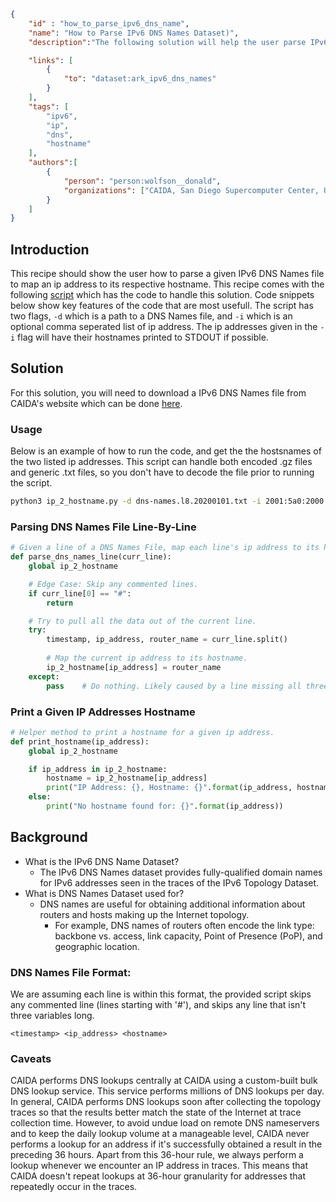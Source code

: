 ~~~json
{
    "id" : "how_to_parse_ipv6_dns_name",
    "name": "How to Parse IPv6 DNS Names Dataset)",
    "description":"The following solution will help the user parse IPv6 DNS Names into a mapping between ip addresses and their hostnames.",

    "links": [
        {
            "to": "dataset:ark_ipv6_dns_names"
        }
    ],
    "tags": [
        "ipv6",
        "ip",
        "dns",
        "hostname"
    ],
    "authors":[
        {
            "person": "person:wolfson__donald",
            "organizations": ["CAIDA, San Diego Supercomputer Center, University of California San Diego"]
        }
    ]
}
~~~

## Introduction

This recipe should show the user how to parse a given IPv6 DNS Names file to map an ip address to its respective hostname. This recipe comes with the following [script](https://github.com/CAIDA/catalog-data/blob/how_to_parse_ipv6_dns_names/sources/recipe/how_to_parse_ipv6_dns_names/ip_2_hostname.py) which has the code to handle this solution. Code snippets below show key features of the code that are most usefull. The script has two flags, `-d` which is a path to a DNS Names file, and `-i` which is an optional comma seperated list of ip address. The ip addresses given in the `-i` flag will have their hostnames printed to STDOUT if possible.

## Solution

For this solution, you will need to download a IPv6 DNS Names file from CAIDA's website which can be done [here](https://www.caida.org/catalog/datasets/ipv6_dnsnames_dataset).

### Usage

Below is an example of how to run the code, and get the the hostsnames of the two listed ip addresses. This script can handle both encoded .gz files and generic .txt files, so you don't have to decode the file prior to running the script.

~~~bash
python3 ip_2_hostname.py -d dns-names.l8.20200101.txt -i 2001:5a0:2000:500::1,2001:5a0:2000:400::44
~~~

### Parsing DNS Names File Line-By-Line

~~~Python
# Given a line of a DNS Names File, map each line's ip address to its hostname.
def parse_dns_names_line(curr_line):
    global ip_2_hostname

    # Edge Case: Skip any commented lines.
    if curr_line[0] == "#":
        return

    # Try to pull all the data out of the current line.
    try:
        timestamp, ip_address, router_name = curr_line.split()
        
        # Map the current ip address to its hostname.
        ip_2_hostname[ip_address] = router_name
    except:
        pass    # Do nothing. Likely caused by a line missing all three columns.
~~~

### Print a Given IP Addresses Hostname

~~~Python
# Helper method to print a hostname for a given ip address.
def print_hostname(ip_address):
    global ip_2_hostname

    if ip_address in ip_2_hostname:
        hostname = ip_2_hostname[ip_address]
        print("IP Address: {}, Hostname: {}".format(ip_address, hostname))
    else:
        print("No hostname found for: {}".format(ip_address))
~~~

## Background

- What is the IPv6 DNS Name Dataset?
  - The IPv6 DNS Names dataset provides fully-qualified domain names for IPv6 addresses seen in the traces of the IPv6 Topology Dataset.
- What is DNS Names Dataset used for?
  - DNS names are useful for obtaining additional information about routers and hosts making up the Internet topology. 
    - For example, DNS names of routers often encode the link type: backbone vs. access, link capacity, Point of Presence (PoP), and geographic location.

### DNS Names File Format:

We are assuming each line is within this format, the provided script skips any commented line (lines starting with '#'), and skips any line that isn't three variables long.

~~~Text
<timestamp> <ip_address> <hostname>
~~~

### Caveats

CAIDA performs DNS lookups centrally at CAIDA using a custom-built bulk DNS lookup service. This service performs millions of DNS lookups per day. In general, CAIDA performs DNS lookups soon after collecting the topology traces so that the results better match the state of the Internet at trace collection time. However, to avoid undue load on remote DNS nameservers and to keep the daily lookup volume at a manageable level, CAIDA never performs a lookup for an address if it's successfully obtained a result in the preceding 36 hours. Apart from this 36-hour rule, we always perform a lookup whenever we encounter an IP address in traces. This means that CAIDA doesn't repeat lookups at 36-hour granularity for addresses that repeatedly occur in the traces.
